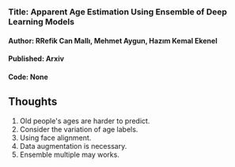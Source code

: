 ### Title: Apparent Age Estimation Using Ensemble of Deep Learning Models

#### Author: RRefik Can Mallı, Mehmet Aygun, Hazım Kemal Ekenel


#### Published: Arxiv

#### Code: None




## Thoughts
1. Old people's ages are harder to predict.
2. Consider the variation of age labels.
3. Using face alignment.
4. Data augmentation is necessary.
5. Ensemble multiple may works.
